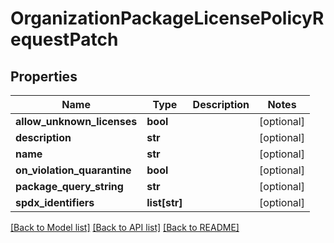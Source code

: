 # OrganizationPackageLicensePolicyRequestPatch

## Properties
Name | Type | Description | Notes
------------ | ------------- | ------------- | -------------
**allow_unknown_licenses** | **bool** |  | [optional] 
**description** | **str** |  | [optional] 
**name** | **str** |  | [optional] 
**on_violation_quarantine** | **bool** |  | [optional] 
**package_query_string** | **str** |  | [optional] 
**spdx_identifiers** | **list[str]** |  | [optional] 

[[Back to Model list]](../README.md#documentation-for-models) [[Back to API list]](../README.md#documentation-for-api-endpoints) [[Back to README]](../README.md)


